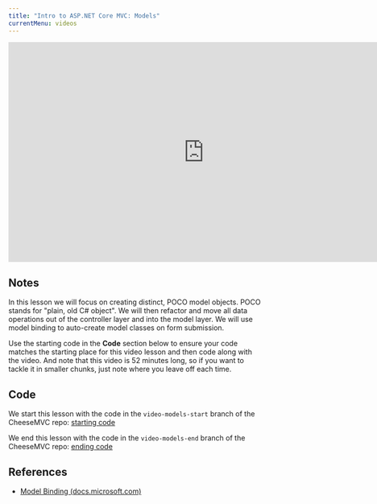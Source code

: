 ```yaml
---
title: "Intro to ASP.NET Core MVC: Models"
currentMenu: videos
---
```


<div class="youtube-wrapper"><iframe width="776" height="437" src="https://www.youtube-nocookie.com/embed/zT_-KKlAoek?rel=0" frameborder="0" allowfullscreen></iframe></div>

## Notes

In this lesson we will focus on creating distinct, POCO model objects. POCO stands for "plain, old C# object". We will then refactor and move all data operations out of the controller layer and into the model layer. We will use model binding to auto-create model classes on form submission.

Use the starting code in the **Code** section below to ensure your code matches the starting place for this video lesson and then code along with the video. And note that this video is 52 minutes long, so if you want to tackle it in smaller chunks, just note where you leave off each time.



## Code

We start this lesson with the code in the `video-models-start` branch of the CheeseMVC repo: [starting code](https://github.com/LaunchCodeEducation/CheeseMVC/tree/video-models-start)

We end this lesson with the code in the `video-models-end` branch of the CheeseMVC repo: [ending code](https://github.com/LaunchCodeEducation/CheeseMVC/tree/video-models-end)

## References

- [Model Binding (docs.microsoft.com)](https://docs.microsoft.com/en-us/aspnet/core/mvc/models/model-binding)
